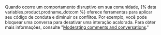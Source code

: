 Quando ocorre um comportamento disruptivo em sua comunidade, {% data variables.product.prodname_dotcom %} oferece ferramentas para aplicar seu código de conduta e diminuir os conflitos. Por exemplo, você pode bloquear uma conversa para desativar uma interação acalorada. Para obter mais informações, consulte "[Moderating comments and conversations](/communities/moderating-comments-and-conversations)."
